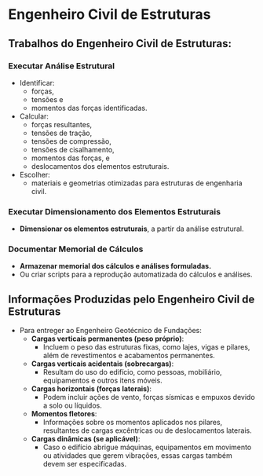 # Engenheiro Civil de Estruturas

## Trabalhos do Engenheiro Civil de Estruturas:

### Executar Análise Estrutural 
- Identificar:
	- forças, 
	- tensões e 
	- momentos das forças identificadas.
- Calcular:
	- forças resultantes,
	- tensões de tração, 
	- tensões de compressão, 
	- tensões de cisalhamento, 
	- momentos das forças, e 
	- deslocamentos dos elementos estruturais.
- Escolher:
	- materiais e geometrias otimizadas para estruturas de engenharia civil.

### Executar Dimensionamento dos Elementos Estruturais
- **Dimensionar os elementos estruturais**, a partir da análise estrutural.

### Documentar Memorial de Cálculos
- **Armazenar memorial dos cálculos e análises formuladas.**
- Ou criar scripts para a reprodução automatizada do cálculos e análises.

## Informações Produzidas pelo Engenheiro Civil de Estruturas
- Para entreger ao Engenheiro Geotécnico de Fundações:
	- **Cargas verticais permanentes (peso próprio)**:
		- Incluem o peso das estruturas fixas, como lajes, vigas e pilares, além de revestimentos e acabamentos permanentes.
	- **Cargas verticais acidentais (sobrecargas)**:
		- Resultam do uso do edifício, como pessoas, mobiliário, equipamentos e outros itens móveis.
	- **Cargas horizontais (forças laterais)**:
		- Podem incluir ações de vento, forças sísmicas e empuxos devido a solo ou líquidos.
	- **Momentos fletores**:
		- Informações sobre os momentos aplicados nos pilares, resultantes de cargas excêntricas ou de deslocamentos laterais.
	- **Cargas dinâmicas (se aplicável)**:
		- Caso o edifício abrigue máquinas, equipamentos em movimento ou atividades que gerem vibrações, essas cargas também devem ser especificadas.
	
